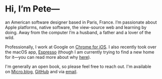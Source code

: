 # Hi, I’m Pete—

an American software designer based in Paris, France. I’m passionate about Apple platforms, native software, the view-source web and learning by doing. Away from the computer I’m a husband, a father and a lover of the wild.

Professionally, I work at Google on [Chrome for iOS](https://itunes.apple.com/us/app/google-chrome/id535886823?mt=8). I also recently took over the macOS app, [Espresso](https://espressoapp.com) (though I am currently trying to find a new home for it—you can read more about why [here](https://espressoapp.com/blog/espresso-for-sale/)).

I'm generally an open book, so please feel free to reach out. I'm available on [Micro.blog](https://micro.blog/peteschaffner), [GitHub](https://github.com/peteschaffner) and via [email](mailto:peteschaffner@icloud.com).